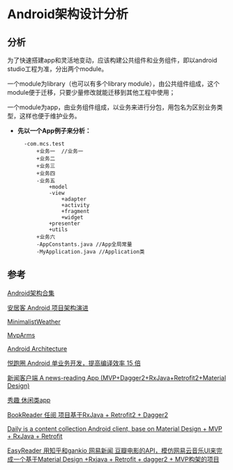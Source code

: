 # Android架构设计分析

## 分析

为了快速搭建app和灵活地变动，应该构建公共组件和业务组件，即以android studio工程为准，分出两个module。

一个module为library（也可以有多个library module），由公共组件组成，这个module便于迁移，只要少量修改就能迁移到其他工程中使用；

一个module为app，由业务组件组成，以业务来进行分包，用包名为区别业务类型，这样也便于维护业务。

- **先以一个App例子来分析：**
	
	    -com.mcs.test
	        +业务一  //业务一
	        +业务二
	        +业务三
	        +业务四
	        -业务五
	            +model
	            -view
	                +adapter
	                +activity
	                +fragment
	                +widget
	            +presenter
	            +utils
	        +业务六
	        -AppConstants.java //App全局常量
	        -MyApplication.java //Application类



## 参考

[Android架构合集](https://github.com/Juude/Awesome-Android-Architecture#%E5%B8%B8%E8%A7%81%E6%9E%B6%E6%9E%84%E6%96%B9%E6%B3%95)

[安居客 Android 项目架构演进](https://zhuanlan.zhihu.com/p/25420181)

[MinimalistWeather](https://github.com/BaronZ88/MinimalistWeather)

[MvpArms](https://github.com/JessYanCoding/MVPArms/blob/master/MVPArms.md)

[Android Architecture](https://github.com/googlesamples/android-architecture)

[悦跑圈 Android 单业务开发，提高编译效率 15 倍](https://www.diycode.cc/topics/761)

[新闻客户端 A news-reading App (MVP+Dagger2+RxJava+Retrofit2+Material Design)](https://github.com/kaku2015/ColorfulNews)

[秀趣 休闲类app](https://github.com/liulingfeng/Common)

[BookReader 任阅 项目基于RxJava + Retrofit2 + Dagger2](https://github.com/JustWayward/BookReader)

[Daily is a content collection Android client, base on Material Design + MVP + RxJava + Retrofit ](https://github.com/spring2613/Daily)

[EasyReader  	用知乎和gankio 网易新闻 豆瓣电影的API，模仿网易云音乐UI来完成一个基于Material Design +Rxjava + Retrofit + dagger2 + MVP构架的项目](https://github.com/laotan7237/EasyReader)